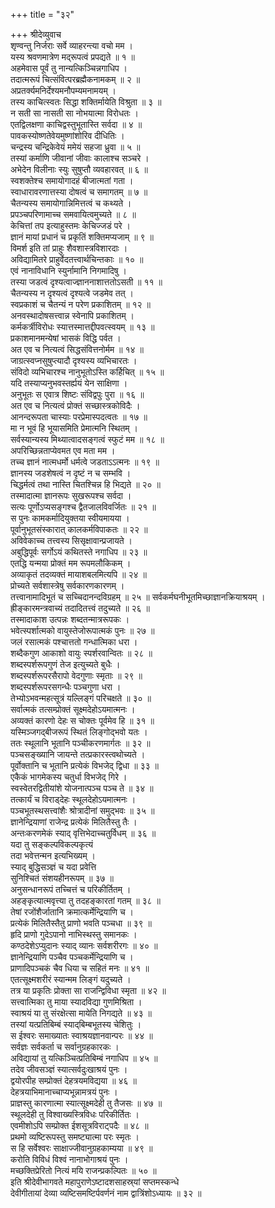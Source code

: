 +++
title = "३२"

+++
श्रीदेव्युवाच  
शृण्वन्तु निर्जराः सर्वे व्याहरन्त्या वचो मम ।  
यस्य श्रवणमात्रेण मद्‌रूपत्वं प्रपद्यते ॥ १ ॥  
अहमेवास पूर्वं तु नान्यत्किञ्चिन्नगाधिप ।  
तदात्मरूपं चित्संवित्परब्रह्मैकनामकम् ॥ २ ॥  
अप्रतर्क्यमनिर्देश्यमनौपम्यमनामयम् ।  
तस्य काचित्स्वतः सिद्धा शक्तिर्मायेति विश्रुता ॥ ३ ॥  
न सती सा नासती सा नोभयात्मा विरोधतः ।  
एतद्विलक्षणा काचिद्वस्तुभूतास्ति सर्वदा ॥ ४ ॥  
पावकस्योष्णतेवेयमुष्णांशोरिव दीधितिः ।  
चन्द्रस्य चन्द्रिकेवेयं ममेयं सहजा ध्रुवा ॥ ५ ॥  
तस्यां कर्माणि जीवानां जीवाः कालाश्च सञ्चरे ।  
अभेदेन विलीनाः स्युः सुषुप्तौ व्यवहारवत् ॥ ६ ॥  
स्वशक्तेश्च समायोगादहं बीजात्मतां गता ।  
स्वाधारावरणात्तस्या दोषत्वं च समागतम् ॥ ७ ॥  
चैतन्यस्य समायोगान्निमित्तत्वं च कथ्यते ।  
प्रपञ्चपरिणामाच्च समवायित्वमुच्यते ॥ ८ ॥  
केचित्तां तप इत्याहुस्तमः केचिज्जडं परे ।  
ज्ञानं मायां प्रधानं च प्रकृतिं शक्तिमप्यजाम् ॥ ९ ॥  
विमर्श इति तां प्राहुः शैवशास्त्रविशारदाः ।  
अविद्यामितरे प्राहुर्वेदतत्त्वार्थचिन्तकाः ॥ १० ॥  
एवं नानाविधानि स्युर्नामानि निगमादिषु ।  
तस्या जडत्वं दृश्यत्वाज्ज्ञाननाशात्ततोऽसती ॥ ११ ॥  
चैतन्यस्य न दृश्यत्वं दृश्यत्वे जडमेव तत् ।  
स्वप्रकाशं च चैतन्यं न परेण प्रकाशितम् ॥ १२ ॥  
अनवस्थादोषसत्त्वान्न स्वेनापि प्रकाशितम् ।  
कर्मकर्त्रीविरोधः स्यात्तस्मात्तद्दीपवत्स्वयम् ॥ १३ ॥  
प्रकाशमानमन्येषां भासकं विद्धि पर्वत ।  
अत एव च नित्यत्वं सिद्धसंवित्तनोर्मम ॥ १४ ॥  
जाग्रत्स्वप्नसुषुप्त्यादौ दृश्यस्य व्यभिचारतः ।  
संविदो व्यभिचारश्च नानुभूतोऽस्ति कर्हिचित् ॥ १५ ॥  
यदि तस्याप्यनुभवस्तर्ह्ययं येन साक्षिणा ।  
अनुभूतः स एवात्र शिष्टः संविद्वपुः पुरा ॥ १६ ॥  
अत एव च नित्यत्वं प्रोक्तं सच्छास्त्रकोविदैः ।  
आनन्दरूपता चास्याः परप्रेमास्पदत्वतः ॥ १७ ॥  
मा न भूवं हि भूयासमिति प्रेमात्मनि स्थितम् ।  
सर्वस्यान्यस्य मिथ्यात्वादसङ्गत्वं स्फुटं मम ॥ १८ ॥  
अपरिच्छिन्नताप्येवमत एव मता मम ।  
तच्च ज्ञानं नात्मधर्मो धर्मत्वे जडताऽऽत्मनः ॥ १९ ॥  
ज्ञानस्य जडशेषत्वं न दृष्टं न च सम्भवि ।  
चिद्धर्मत्वं तथा नास्ति चितश्चिन्न हि भिद्यते ॥ २० ॥  
तस्मादात्मा ज्ञानरूपः सुखरूपश्च सर्वदा ।  
सत्यः पूर्णोऽप्यसङ्गश्च द्वैतजालविवर्जितः ॥ २१ ॥  
स पुनः कामकर्मादियुक्तया स्वीयमायया ।  
पूर्वानुभूतसंस्कारात् कालकर्मविपाकतः ॥ २२ ॥  
अविवेकाच्च तत्त्वस्य सिसृक्षावान्प्रजायते ।  
अबुद्धिपूर्वः सर्गोऽयं कथितस्ते नगाधिप ॥ २३ ॥  
एतद्धि यन्मया प्रोक्तं मम रूपमलौकिकम् ।  
अव्याकृतं तदव्यक्तं मायाशबलमित्यपि ॥ २४ ॥  
प्रोच्यते सर्वशास्त्रेषु सर्वकारणकारणम् ।  
तत्त्वानामादिभूतं च सच्चिदानन्दविग्रहम् ॥ २५ ॥
सर्वकर्मघनीभूतमिच्छाज्ञानक्रियाश्रयम् ।  
ह्रीङ्कारमन्त्रवाच्यं तदादितत्त्वं तदुच्यते ॥ २६ ॥  
तस्मादाकाश उत्पन्नः शब्दतन्मात्ररूपकः ।  
भवेत्स्पर्शात्मको वायुस्तेजोरूपात्मकं पुनः ॥ २७ ॥  
जलं रसात्मकं पश्चात्ततो गन्धात्मिका धरा ।  
शब्दैकगुण आकाशो वायुः स्पर्शरवान्वितः ॥ २८ ॥  
शब्दस्पर्शरूपगुणं तेज इत्युच्यते बुधैः ।  
शब्दस्पर्शरूपरसैरापो वेदगुणाः स्मृताः ॥ २९ ॥  
शब्दस्पर्शरूपरसगन्धैः पञ्चगुणा धरा ।  
तेभ्योऽभवन्महत्सूत्रं यल्लिङ्गं परिचक्षते ॥ ३० ॥  
सर्वात्मकं तत्सम्प्रोक्तं सूक्ष्मदेहोऽयमात्मनः ।  
अव्यक्तं कारणो देहः स चोक्तः पूर्वमेव हि ॥ ३१ ॥  
यस्मिञ्जगद्‌बीजरूपं स्थितं लिङ्गोद्‌भवो यतः ।  
ततः स्थूलानि भूतानि पञ्चीकरणमार्गतः ॥ ३२ ॥  
पञ्चसङ्ख्यानि जायन्ते तत्प्रकारस्त्वथोच्यते ।  
पूर्वोक्तानि च भूतानि प्रत्येकं विभजेद्‌ द्विधा ॥ ३३ ॥  
एकैकं भागमेकस्य चतुर्धा विभजेद्‌ गिरे ।  
स्वस्वेतरद्वितीयांशे योजनात्पञ्च पञ्च ते ॥ ३४ ॥  
तत्कार्यं च विराड्देहः स्थूलदेहोऽयमात्मनः ।  
पञ्चभूतस्थसत्त्वांशैः श्रोत्रादीनां समुद्‌भवः ॥ ३५ ॥  
ज्ञानेन्द्रियाणां राजेन्द्र प्रत्येकं मिलितैस्तु तैः ।  
अन्तःकरणमेकं स्याद्‌ वृत्तिभेदाच्चतुर्विधम् ॥ ३६ ॥  
यदा तु सङ्कल्पविकल्पकृत्यं  
     तदा भवेत्तन्मन इत्यभिख्यम् ।  
स्याद्‌ बुद्धिसञ्ज्ञं च यदा प्रवेत्ति  
     सुनिश्चितं संशयहीनरूपम् ॥ ३७ ॥  
अनुसन्धानरूपं तच्चित्तं च परिकीर्तितम् ।  
अहङ्कृत्यात्मवृत्त्या तु तदहङ्कारतां गतम् ॥ ३८ ॥  
तेषां रजोंशैर्जातानि क्रमात्कर्मेन्द्रियाणि च ।  
प्रत्येकं मिलितैस्तैतु प्राणो भवति पञ्चधा ॥ ३९ ॥  
हृदि प्राणो गुदेऽपानो नाभिस्थस्तु समानकः ।  
कण्ठदेशेऽप्युदानः स्याद्‌ व्यानः सर्वशरीरगः ॥ ४० ॥  
ज्ञानेन्द्रियाणि पञ्चैव पञ्चकर्मेन्द्रियाणि च ।  
प्राणादिपञ्चकं चैव धिया च सहितं मनः ॥ ४१ ॥  
एतत्सूक्ष्मशरीरं स्यान्मम लिङ्गं यदुच्यते ।  
तत्र या प्रकृतिः प्रोक्ता सा राजन्द्विविधा स्मृता ॥ ४२ ॥  
सत्त्वात्मिका तु माया स्यादविद्या गुणमिश्रिता ।  
स्वाश्रयं या तु संरक्षेत्सा मायेति निगद्यते ॥ ४३ ॥  
तस्यां यत्प्रतिबिम्बं स्याद्‌बिम्बभूतस्य चेशितुः ।  
स ईश्वरः समाख्यातः स्वाश्रयज्ञानवान्परः ॥ ४४ ॥  
सर्वज्ञः सर्वकर्ता च सर्वानुग्रहकारकः ।  
अविद्यायां तु यत्किञ्चित्प्रतिबिम्बं नगाधिप ॥ ४५ ॥  
तदेव जीवसञ्ज्ञं स्यात्सर्वदुःखाश्रयं पुनः ।  
द्वयोरपीह सम्प्रोक्तं देहत्रयमविद्यया ॥ ४६ ॥  
देहत्रयाभिमानाच्चाप्यभून्नामत्रयं पुनः ।  
प्राज्ञस्तु कारणात्मा स्यात्सूक्ष्मदेही तु तैजसः ॥ ४७ ॥  
स्थूलदेही तु विश्वाख्यस्त्रिविधः परिकीर्तितः ।  
एवमीशोऽपि सम्प्रोक्त ईशसूत्रविराट्पदैः ॥ ४८ ॥  
प्रथमो व्यष्टिरूपस्तु समष्ट्यात्मा परः स्मृतः ।  
स हि सर्वेश्वरः साक्षाज्जीवानुग्रहकाम्यया ॥ ४९ ॥  
करोति विविधं विश्वं नानाभोगाश्रयं पुनः ।  
मच्छक्तिप्रेरितो नित्यं मयि राजन्प्रकल्पितः ॥ ५० ॥  
इति श्रीदेवीभागवते महापुराणेऽष्टादशसाहस्र्यां सप्तमस्कन्धे  
देवीगीतायां देव्या व्यष्टिसमष्टिर्पवर्णनं नाम द्वात्रिंशोऽध्यायः ॥ ३२ ॥
